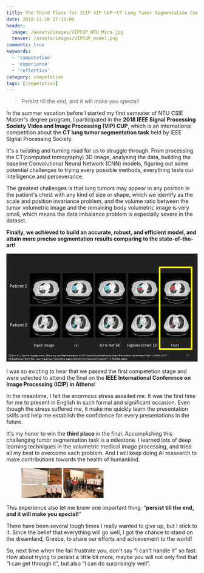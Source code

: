```yaml
---
title: The Third Place for ICIP VIP CUP－CT Lung Tumor Segmentation Competition
date: 2018-11-10 17:13:00
header:
  image: /assets/images/VIPCUP_NTU_Mira.jpg
  teaser: /assets/images/VIPCUP_model.png
comments: true
keywords:
  - 'competetion'
  - 'experience'
  - 'reflection'
category: competetion
tags: [competetion]
---
```


> Persist till the end, and it will make you special!

In the summer vacation before I started my first semester of NTU CSIE Master's degree program, I participated in the **2018 IEEE Signal Processing Society Video and Image Processing (VIP) CUP**, which is an international competition about the **CT lung tumor segmentation task** held by IEEE Signal Processing Society.

It's a twisting and turning road for us to struggle through. From processing the CT(computed tomography) 3D image, analysing the data, building the baseline Convolutional Neural Network (CNN) models, figuring out some potential challenges to trying every possible methods, everything tests our intelligence and perseverance.

The greatest challenges is that lung tumors may appear in any position in the patient's chest with any kind of size or shape, which we identify as the scale and position invariance problem, and the volume ratio between the tumor volumetric image and the remaining body volumetric image is very small, which means the data imbalance problem is especially severe in the dataset.

**Finally, we achieved to build an accurate, robust, and efficient model, and attain more precise segmentation results comparing to the state-of-the-art!**

<img src="/assets/images/VIPCUP_model.png">

I was so exicting to hear that we passed the first competetion stage and were selected to attend the final on the **IEEE International Conference on Image Processing (ICIP) in Athens**!

In the meantime, I felt the enormous stress assailed me. It was the first time for me to present in English in such formal and significant occasion. Even though the stress suffered me, it make me quickly learn the presentation skills and help me establish the confidence for every presentations in the future.

It's my honor to win the **third place** in the final. Accomplishing this challenging tumor segmentation task is a milestone. I learned lots of deep learning techniques in the volumetric medical image processing, and tried all my best to overcome each problem. And I will keep doing AI reasearch to make contributions towards the health of humankind.

<figure class="half">
    <img src="/assets/images/VIP_CUP_reporters.jpg" height="25%" width="25%">
    <img src="/assets/images/VIP_CUP_everyone.jpg" height="25%" width="25%">
</figure>

This experience also let me know one important thing: “**persist till the end, and it will make you special!**”

There have been several tough times I really wanted to give up, but I stick to it. Since the belief that everything will go well, I got the chance to stand on the dreamland, Greece, to share our efforts and achievement to the world!

So, next time when the fail frustrate you, don't say “I can't handle it” so fast. How about trying to persist a little bit more, maybe you will not only find that “I can get through it”, but also “I can do surprisingly well”.
